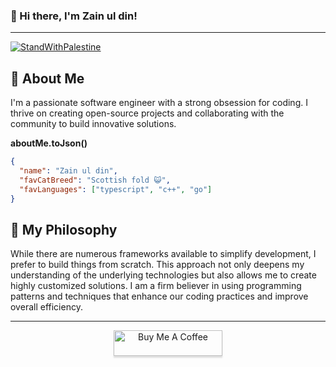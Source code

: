 ### 👋 Hi there, I'm Zain ul din!

----

[![StandWithPalestine](https://github.com/Safouene1/support-palestine-banner/blob/master/StandWithPalestine.svg)](https://github.com/Safouene1/support-palestine-banner) 

## 👦 About Me

I'm a passionate software engineer with a strong obsession for coding. I thrive on creating open-source projects and collaborating with the community to build innovative solutions. 

**aboutMe.toJson()**
```json
{
  "name": "Zain ul din",
  "favCatBreed": "Scottish fold 😺",
  "favLanguages": ["typescript", "c++", "go"]
}
```

## 🧠 My Philosophy

While there are numerous frameworks available to simplify development, I prefer to build things from scratch. This approach not only deepens my understanding of the underlying technologies but also allows me to create highly customized solutions. I am a firm believer in using programming patterns and techniques that enhance our coding practices and improve overall efficiency.


----


<div align="center">
<a href="https://www.buymeacoffee.com/zainuldin" target="_blank"><img src="https://www.buymeacoffee.com/assets/img/custom_images/orange_img.png" alt="Buy Me A Coffee" style="height: 41px !important;width: 174px !important;box-shadow: 0px 3px 2px 0px rgba(190, 190, 190, 0.5) !important;-webkit-box-shadow: 0px 3px 2px 0px rgba(190, 190, 190, 0.5) !important;" ></a>

</div>
